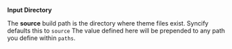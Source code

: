 **Input Directory**

The **source** build path is the directory where theme files exist. Syncify defaults this to `source` The value defined here will be prepended to any path you define within `paths`.